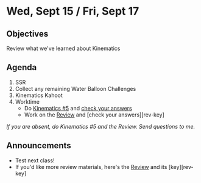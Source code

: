 Wed, Sept 15 / Fri, Sept 17
=====================

Objectives
------------
Review what we've learned about Kinematics

Agenda  
---------  

1. SSR
2. Collect any remaining Water Balloon Challenges
3. Kinematics Kahoot
4. Worktime
	- Do [Kinematics #5][k5] and [check your answers][k5-ans]
	- Work on the [Review][rev] and [check your answers][rev-key]

*If you are absent, do Kinematics #5 and the Review.  Send questions to me.*


Announcements
-------------  
- Test next class!
- If you'd like more review materials, here's the [Review][rev] and its [key][rev-key]

[k5]: https://avon.schoology.com/course/5138386942/materials/gp/5275625989
[k5-ans]: https://avon.schoology.com/page/5314440587
[rev]:
[rev-key]:
<!--stackedit_data:
eyJoaXN0b3J5IjpbLTkxMDkzMTgxOSwtMzQ0MzI2OTU5LDIwND
M3MzIzODEsMzk3NjgyMzM0LC01NTQ0NDMwNDksNjA0NzI3MTc4
LDE2OTE1MjIyMDksLTE1NjM0NDg2MjcsLTE4NjYzMjQzNDcsNj
Y5NzI3Mzc0LDE4ODAzMzQ3NDksLTc0NzM3OTkwMSwtMjg4NzAz
NjM1LDMyMDM3Mjg2OSwtMTcwMDMwODk3MiwtMjA1MDkzMzk1OS
wtMTI4MDk1MDEzNCwtMzY3Njg4MDkxLDkyNDM5MzAwNiwtMTcz
ODU2NjhdfQ==
-->